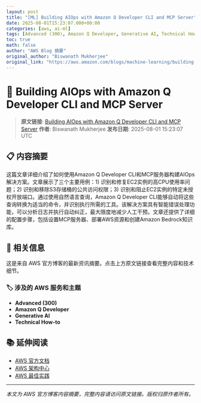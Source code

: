 ```yaml
---
layout: post
title: "[ML] Building AIOps with Amazon Q Developer CLI and MCP Server"
date: 2025-08-01T15:23:07.000+00:00
categories: [aws, ai-ml]
tags: [Advanced (300), Amazon Q Developer, Generative AI, Technical How-to]
toc: true
math: false
author: "AWS Blog 摘要"
original_author: "Biswanath Mukherjee"
original_link: "https://aws.amazon.com/blogs/machine-learning/building-aiops-with-amazon-q-developer-cli-and-mcp-server/"
---
```


# 🤖 Building AIOps with Amazon Q Developer CLI and MCP Server

> **原文链接**: [Building AIOps with Amazon Q Developer CLI and MCP Server](https://aws.amazon.com/blogs/machine-learning/building-aiops-with-amazon-q-developer-cli-and-mcp-server/)
> **作者**: Biswanath Mukherjee
> **发布日期**: 2025-08-01 15:23:07 UTC

## 📋 内容摘要

这篇文章详细介绍了如何使用Amazon Q Developer CLI和MCP服务器构建AIOps解决方案。文章展示了三个主要用例：1) 识别和修复EC2实例的高CPU使用率问题；2) 识别和移除S3存储桶的公共访问权限；3) 识别和阻止EC2实例的特定未授权开放端口。通过使用自然语言查询，Amazon Q Developer CLI能够自动将这些查询转换为适当的命令，并识别执行所需的工具。该解决方案具有智能错误处理功能，可以分析日志并执行自动纠正，最大限度地减少人工干预。文章还提供了详细的配置步骤，包括设置MCP服务器、部署AWS资源和创建Amazon Bedrock知识库。

## 🔗 相关信息

这是来自 AWS 官方博客的最新资讯摘要。点击上方原文链接查看完整内容和技术细节。

### 🏷️ 涉及的 AWS 服务和主题

- **Advanced (300)**
- **Amazon Q Developer**
- **Generative AI**
- **Technical How-to**

## 📚 延伸阅读

- [AWS 官方文档](https://docs.aws.amazon.com/)
- [AWS 架构中心](https://aws.amazon.com/architecture/)
- [AWS 最佳实践](https://aws.amazon.com/architecture/well-architected/)

---

*本文为 AWS 官方博客内容摘要，完整内容请访问原文链接。版权归原作者所有。*
